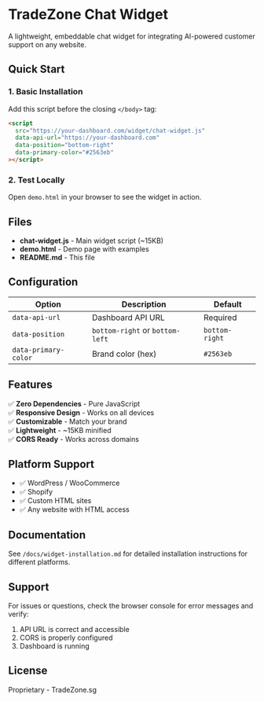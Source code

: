 # TradeZone Chat Widget

A lightweight, embeddable chat widget for integrating AI-powered customer support on any website.

## Quick Start

### 1. Basic Installation

Add this script before the closing `</body>` tag:

```html
<script 
  src="https://your-dashboard.com/widget/chat-widget.js"
  data-api-url="https://your-dashboard.com"
  data-position="bottom-right"
  data-primary-color="#2563eb"
></script>
```

### 2. Test Locally

Open `demo.html` in your browser to see the widget in action.

## Files

- **chat-widget.js** - Main widget script (~15KB)
- **demo.html** - Demo page with examples
- **README.md** - This file

## Configuration

| Option | Description | Default |
|--------|-------------|---------|
| `data-api-url` | Dashboard API URL | Required |
| `data-position` | `bottom-right` or `bottom-left` | `bottom-right` |
| `data-primary-color` | Brand color (hex) | `#2563eb` |

## Features

✅ **Zero Dependencies** - Pure JavaScript  
✅ **Responsive Design** - Works on all devices  
✅ **Customizable** - Match your brand  
✅ **Lightweight** - ~15KB minified  
✅ **CORS Ready** - Works across domains  

## Platform Support

- ✅ WordPress / WooCommerce
- ✅ Shopify
- ✅ Custom HTML sites
- ✅ Any website with HTML access

## Documentation

See `/docs/widget-installation.md` for detailed installation instructions for different platforms.

## Support

For issues or questions, check the browser console for error messages and verify:
1. API URL is correct and accessible
2. CORS is properly configured
3. Dashboard is running

## License

Proprietary - TradeZone.sg
